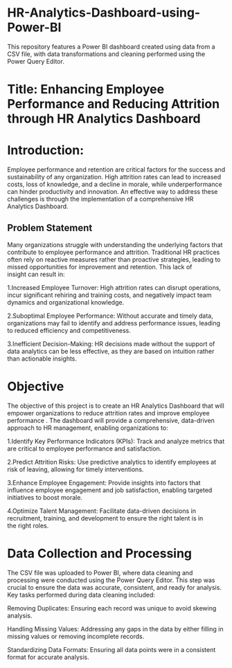 # HR-Analytics-Dashboard-using-Power-BI
This repository features a Power BI dashboard created using data from a CSV file, with data transformations and cleaning performed using the Power Query Editor.
# Title: Enhancing Employee Performance and Reducing Attrition through HR Analytics Dashboard

# Introduction:

Employee performance and retention are critical factors for the success and sustainability of any organization. High attrition rates can lead to increased costs, loss of knowledge, and a decline in morale, while underperformance can hinder productivity and innovation. An effective way to address these challenges is through the implementation of a comprehensive HR Analytics Dashboard.

## Problem Statement

Many organizations struggle with understanding the underlying factors that contribute to employee performance and attrition. Traditional HR practices often rely on reactive measures rather than proactive strategies, leading to missed opportunities for improvement and retention. This lack of insight can result in:

1.Increased Employee Turnover: High attrition rates can disrupt operations, incur significant rehiring and training costs, and negatively impact team dynamics and organizational knowledge.

2.Suboptimal Employee Performance: Without accurate and timely data, organizations may fail to identify and address performance issues, leading to reduced efficiency and competitiveness.

3.Inefficient Decision-Making: HR decisions made without the support of data analytics can be less effective, as they are based on intuition rather than actionable insights.

# Objective

The objective of this project is to create an HR Analytics Dashboard that will empower organizations to reduce attrition rates and improve employee performance . The dashboard will provide a comprehensive, data-driven approach to HR management, enabling organizations to:

1.Identify Key Performance Indicators (KPIs): Track and analyze metrics that are critical to employee performance and satisfaction.

2.Predict Attrition Risks: Use predictive analytics to identify employees at risk of leaving, allowing for timely interventions.

3.Enhance Employee Engagement: Provide insights into factors that influence employee engagement and job satisfaction, enabling targeted initiatives to boost morale.

4.Optimize Talent Management: Facilitate data-driven decisions in recruitment, training, and development to ensure the right talent is in the right roles.

# Data Collection and Processing

The CSV file was uploaded to Power BI, where data cleaning and processing were conducted using the Power Query Editor. This step was crucial to ensure the data was accurate, consistent, and ready for analysis. Key tasks performed during data cleaning included:

Removing Duplicates: Ensuring each record was unique to avoid skewing analysis.

Handling Missing Values: Addressing any gaps in the data by either filling in missing values or removing incomplete records.

Standardizing Data Formats: Ensuring all data points were in a consistent format for accurate analysis.
